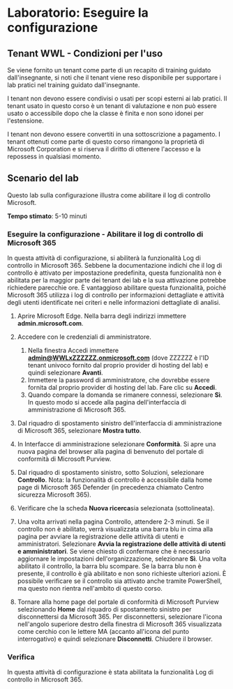 <!---
---
Lab: Titolo: 'Eseguire la configurazione'
---
--->

# Laboratorio: Eseguire la configurazione

## Tenant WWL - Condizioni per l'uso
Se viene fornito un tenant come parte di un recapito di training guidato dall'insegnante, si noti che il tenant viene reso disponibile per supportare i lab pratici nel training guidato dall'insegnante.

I tenant non devono essere condivisi o usati per scopi esterni ai lab pratici. Il tenant usato in questo corso è un tenant di valutazione e non può essere usato o accessibile dopo che la classe è finita e non sono idonei per l'estensione.

I tenant non devono essere convertiti in una sottoscrizione a pagamento. I tenant ottenuti come parte di questo corso rimangono la proprietà di Microsoft Corporation e si riserva il diritto di ottenere l'accesso e la repossess in qualsiasi momento.

## Scenario del lab

Questo lab sulla configurazione illustra come abilitare il log di controllo Microsoft.

**Tempo stimato**: 5-10 minuti

### Eseguire la configurazione - Abilitare il log di controllo di Microsoft 365

In questa attività di configurazione, si abiliterà la funzionalità Log di controllo in Microsoft 365.  Sebbene la documentazione indichi che il log di controllo è attivato per impostazione predefinita, questa funzionalità non è abilitata per la maggior parte dei tenant dei lab e la sua attivazione potrebbe richiedere parecchie ore.  È vantaggioso abilitare questa funzionalità, poiché Microsoft 365 utilizza i log di controllo per informazioni dettagliate e attività degli utenti identificate nei criteri e nelle informazioni dettagliate di analisi.

1. Aprire Microsoft Edge. Nella barra degli indirizzi immettere **admin.microsoft.com**.

1. Accedere con le credenziali di amministratore.
    1. Nella finestra Accedi immettere **admin@WWLxZZZZZZ.onmicrosoft.com** (dove ZZZZZZ è l'ID tenant univoco fornito dal proprio provider di hosting del lab) e quindi selezionare **Avanti**.
    1. Immettere la password di amministratore, che dovrebbe essere fornita dal proprio provider di hosting del lab. Fare clic su **Accedi**.
    1. Quando compare la domanda se rimanere connessi, selezionare **Sì**. In questo modo si accede alla pagina dell'interfaccia di amministrazione di Microsoft 365.

1. Dal riquadro di spostamento sinistro dell'interfaccia di amministrazione di Microsoft 365, selezionare **Mostra tutto**.

1. In Interfacce di amministrazione selezionare **Conformità**.  Si apre una nuova pagina del browser alla pagina di benvenuto del portale di conformità di Microsoft Purview.  

1. Dal riquadro di spostamento sinistro, sotto Soluzioni, selezionare **Controllo**.  Nota: la funzionalità di controllo è accessibile dalla home page di Microsoft 365 Defender (in precedenza chiamato Centro sicurezza Microsoft 365).

1. Verificare che la scheda **Nuova ricerca**sia selezionata (sottolineata).

1. Una volta arrivati nella pagina Controllo, attendere 2-3 minuti.  Se il controllo non è abilitato, verrà visualizzata una barra blu in cima alla pagina per avviare la registrazione delle attività di utenti e amministratori.  Selezionare **Avvia la registrazione delle attività di utenti e amministratori**.  Se viene chiesto di confermare che è necessario aggiornare le impostazioni dell'organizzazione, selezionare **Sì**. Una volta abilitato il controllo, la barra blu scompare.  Se la barra blu non è presente, il controllo è già abilitato e non sono richieste ulteriori azioni.  È possibile verificare se il controllo sia attivato anche tramite PowerShell, ma questo non rientra nell'ambito di questo corso.

1. Tornare alla home page del portale di conformità di Microsoft Purview selezionando **Home** dal riquadro di spostamento sinistro per disconnettersi da Microsoft 365. Per disconnettersi, selezionare l'icona nell'angolo superiore destro della finestra di Microsoft 365 visualizzata come cerchio con le lettere MA (accanto all'icona del punto interrogativo) e quindi selezionare **Disconnetti**. Chiudere il browser.

### Verifica

In questa attività di configurazione è stata abilitata la funzionalità Log di controllo in Microsoft 365.
